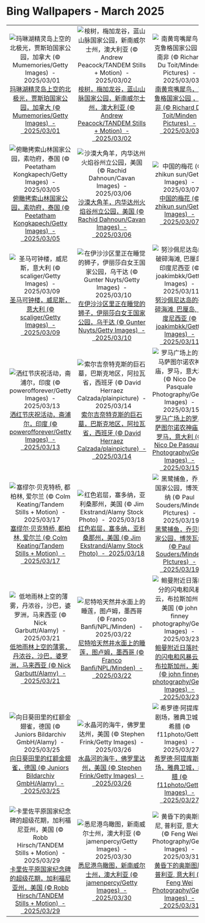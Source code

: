 # Bing Wallpapers - March 2025

| | | | |
|:-------------------------:|:-------------------------:|:-------------------------:|:-------------------------:|
| ![玛琳湖精灵岛上空的北极光，贾斯珀国家公园，加拿大 (© Mumemories/Getty Images)  -  2025/03/01](https://cn.bing.com/th?id=OHR.MaligneLakeJasper_ZH-CN2664289451_UHD.jpg&w=480)[玛琳湖精灵岛上空的北极光，贾斯珀国家公园，加拿大 (© Mumemories/Getty Images)  -  2025/03/01](https://cn.bing.com/th?id=OHR.MaligneLakeJasper_ZH-CN2664289451_UHD.jpg) | ![桉树，梅加龙谷，蓝山山脉国家公园，新南威尔士州，澳大利亚 (© Andrew Peacock/TANDEM Stills + Motion)  -  2025/03/02](https://cn.bing.com/th?id=OHR.EucalyptusForest_ZH-CN3052498076_UHD.jpg&w=480)[桉树，梅加龙谷，蓝山山脉国家公园，新南威尔士州，澳大利亚 (© Andrew Peacock/TANDEM Stills + Motion)  -  2025/03/02](https://cn.bing.com/th?id=OHR.EucalyptusForest_ZH-CN3052498076_UHD.jpg) | ![南黄弯嘴犀鸟，克鲁格国家公园 ，南非 (© Richard Du Toit/Minden Pictures)  -  2025/03/03](https://cn.bing.com/th?id=OHR.HornbillPair_ZH-CN3380997666_UHD.jpg&w=480)[南黄弯嘴犀鸟，克鲁格国家公园 ，南非 (© Richard Du Toit/Minden Pictures)  -  2025/03/03](https://cn.bing.com/th?id=OHR.HornbillPair_ZH-CN3380997666_UHD.jpg) | ![杰克逊广场，新奥尔良，路易斯安那州，美国 (© SeanPavonePhoto/Getty Images)  -  2025/03/04](https://cn.bing.com/th?id=OHR.MardiGrasJackson_ZH-CN3456301377_UHD.jpg&w=480)[杰克逊广场，新奥尔良，路易斯安那州，美国 (© SeanPavonePhoto/Getty Images)  -  2025/03/04](https://cn.bing.com/th?id=OHR.MardiGrasJackson_ZH-CN3456301377_UHD.jpg) |
| ![俯瞰拷索山林国家公园，素叻府，泰国 (© Peetatham Kongkapech/Getty Images)  -  2025/03/05](https://cn.bing.com/th?id=OHR.SuratThani_ZH-CN4797096558_UHD.jpg&w=480)[俯瞰拷索山林国家公园，素叻府，泰国 (© Peetatham Kongkapech/Getty Images)  -  2025/03/05](https://cn.bing.com/th?id=OHR.SuratThani_ZH-CN4797096558_UHD.jpg) | ![沙漠大角羊，内华达州火焰谷州立公园，美国 (© Rachid Dahnoun/Cavan Images)  -  2025/03/06](https://cn.bing.com/th?id=OHR.NevadaBigHorns_ZH-CN5987046965_UHD.jpg&w=480)[沙漠大角羊，内华达州火焰谷州立公园，美国 (© Rachid Dahnoun/Cavan Images)  -  2025/03/06](https://cn.bing.com/th?id=OHR.NevadaBigHorns_ZH-CN5987046965_UHD.jpg) | ![中国的梅花 (© zhikun sun/Getty Images)  -  2025/03/07](https://cn.bing.com/th?id=OHR.PlumBlossom_ZH-CN5888621119_UHD.jpg&w=480)[中国的梅花 (© zhikun sun/Getty Images)  -  2025/03/07](https://cn.bing.com/th?id=OHR.PlumBlossom_ZH-CN5888621119_UHD.jpg) | ![石勒苏益格-荷尔斯泰因州瓦登海国家公园，德国 (© 3quarks/Getty Images)  -  2025/03/08](https://cn.bing.com/th?id=OHR.WaddenSeaBiosphereReserve_ZH-CN9012125146_UHD.jpg&w=480)[石勒苏益格-荷尔斯泰因州瓦登海国家公园，德国 (© 3quarks/Getty Images)  -  2025/03/08](https://cn.bing.com/th?id=OHR.WaddenSeaBiosphereReserve_ZH-CN9012125146_UHD.jpg) |
| ![圣马可钟楼，威尼斯，意大利 (© scaliger/Getty Images)  -  2025/03/09](https://cn.bing.com/th?id=OHR.ItalyClock_ZH-CN0846995743_UHD.jpg&w=480)[圣马可钟楼，威尼斯，意大利 (© scaliger/Getty Images)  -  2025/03/09](https://cn.bing.com/th?id=OHR.ItalyClock_ZH-CN0846995743_UHD.jpg) | ![在伊沙沙区里正在睡觉的狮子，伊丽莎白女王国家公园，乌干达 (© Gunter Nuyts/Getty Images)  -  2025/03/10](https://cn.bing.com/th?id=OHR.NappingLion_ZH-CN1214312983_UHD.jpg&w=480)[在伊沙沙区里正在睡觉的狮子，伊丽莎白女王国家公园，乌干达 (© Gunter Nuyts/Getty Images)  -  2025/03/10](https://cn.bing.com/th?id=OHR.NappingLion_ZH-CN1214312983_UHD.jpg) | ![努沙佩尼达岛的破碎海滩, 巴厘岛, 印度尼西亚 (© joakimbkk/Getty Images)  -  2025/03/11](https://cn.bing.com/th?id=OHR.NusaPenida_ZH-CN4934656933_UHD.jpg&w=480)[努沙佩尼达岛的破碎海滩, 巴厘岛, 印度尼西亚 (© joakimbkk/Getty Images)  -  2025/03/11](https://cn.bing.com/th?id=OHR.NusaPenida_ZH-CN4934656933_UHD.jpg) | ![卢瓦尔河畔叙利城堡, 卢瓦尔中心省, 法国 (© StockPhotoAstur/Shutterstock)  -  2025/03/12](https://cn.bing.com/th?id=OHR.ChateauLoire_ZH-CN5040147638_UHD.jpg&w=480)[卢瓦尔河畔叙利城堡, 卢瓦尔中心省, 法国 (© StockPhotoAstur/Shutterstock)  -  2025/03/12](https://cn.bing.com/th?id=OHR.ChateauLoire_ZH-CN5040147638_UHD.jpg) |
| ![洒红节庆祝活动，斋浦尔，印度 (© powerofforever/Getty Images)  -  2025/03/13](https://cn.bing.com/th?id=OHR.HoliColors_ZH-CN2177185823_UHD.jpg&w=480)[洒红节庆祝活动，斋浦尔，印度 (© powerofforever/Getty Images)  -  2025/03/13](https://cn.bing.com/th?id=OHR.HoliColors_ZH-CN2177185823_UHD.jpg) | ![索尔吉奈特克斯的巨石墓，巴斯克地区，阿拉瓦省，西班牙 (© David Herraez Calzada/plainpicture)  -  2025/03/14](https://cn.bing.com/th?id=OHR.BasqueDolmen_ZH-CN2364777801_UHD.jpg&w=480)[索尔吉奈特克斯的巨石墓，巴斯克地区，阿拉瓦省，西班牙 (© David Herraez Calzada/plainpicture)  -  2025/03/14](https://cn.bing.com/th?id=OHR.BasqueDolmen_ZH-CN2364777801_UHD.jpg) | ![罗马广场上的罗马萨图尔诺农神庙，罗马，意大利 (© Nico De Pasquale Photography/Getty Images)  -  2025/03/15](https://cn.bing.com/th?id=OHR.ForumRomanum_ZH-CN5873120178_UHD.jpg&w=480)[罗马广场上的罗马萨图尔诺农神庙，罗马，意大利 (© Nico De Pasquale Photography/Getty Images)  -  2025/03/15](https://cn.bing.com/th?id=OHR.ForumRomanum_ZH-CN5873120178_UHD.jpg) | ![雪地里的大熊猫宝宝，中国 (© Cheryl Schneider/Alamy Stock Photo)  -  2025/03/16](https://cn.bing.com/th?id=OHR.PandaSnow_ZH-CN5981854301_UHD.jpg&w=480)[雪地里的大熊猫宝宝，中国 (© Cheryl Schneider/Alamy Stock Photo)  -  2025/03/16](https://cn.bing.com/th?id=OHR.PandaSnow_ZH-CN5981854301_UHD.jpg) |
| ![塞缪尔·贝克特桥, 都柏林, 爱尔兰 (© Colm Keating/Tandem Stills + Motion)  -  2025/03/17](https://cn.bing.com/th?id=OHR.BeckettBridge_ZH-CN6206942429_UHD.jpg&w=480)[塞缪尔·贝克特桥, 都柏林, 爱尔兰 (© Colm Keating/Tandem Stills + Motion)  -  2025/03/17](https://cn.bing.com/th?id=OHR.BeckettBridge_ZH-CN6206942429_UHD.jpg) | ![红色岩层，塞多纳，亚利桑那州，美国 (© Jim Ekstrand/Alamy Stock Photo)  -  2025/03/18](https://cn.bing.com/th?id=OHR.SedonaSpring_ZH-CN6305197600_UHD.jpg&w=480)[红色岩层，塞多纳，亚利桑那州，美国 (© Jim Ekstrand/Alamy Stock Photo)  -  2025/03/18](https://cn.bing.com/th?id=OHR.SedonaSpring_ZH-CN6305197600_UHD.jpg) | ![黑鹭捕鱼，乔贝国家公园，博茨瓦纳 (© Paul Souders/Minden PIctures)  -  2025/03/19](https://cn.bing.com/th?id=OHR.BlackHeron_ZH-CN6764711050_UHD.jpg&w=480)[黑鹭捕鱼，乔贝国家公园，博茨瓦纳 (© Paul Souders/Minden PIctures)  -  2025/03/19](https://cn.bing.com/th?id=OHR.BlackHeron_ZH-CN6764711050_UHD.jpg) | ![美丽盛开的樱花，杭州的春天，中国 (© zhang shuang/Getty Images)  -  2025/03/20](https://cn.bing.com/th?id=OHR.SpringequinoxY25_ZH-CN1635828827_UHD.jpg&w=480)[美丽盛开的樱花，杭州的春天，中国 (© zhang shuang/Getty Images)  -  2025/03/20](https://cn.bing.com/th?id=OHR.SpringequinoxY25_ZH-CN1635828827_UHD.jpg) |
| ![低地雨林上空的薄雾，丹浓谷，沙巴，婆罗洲，马来西亚 (© Nick Garbutt/Alamy)  -  2025/03/21](https://cn.bing.com/th?id=OHR.DanumValley_ZH-CN5786482012_UHD.jpg&w=480)[低地雨林上空的薄雾，丹浓谷，沙巴，婆罗洲，马来西亚 (© Nick Garbutt/Alamy)  -  2025/03/21](https://cn.bing.com/th?id=OHR.DanumValley_ZH-CN5786482012_UHD.jpg) | ![尼特哈天然井水面上的睡莲，图卢姆，墨西哥 (© Franco Banfi/NPL/Minden)  -  2025/03/22](https://cn.bing.com/th?id=OHR.CenoteLilies_ZH-CN5915682591_UHD.jpg&w=480)[尼特哈天然井水面上的睡莲，图卢姆，墨西哥 (© Franco Banfi/NPL/Minden)  -  2025/03/22](https://cn.bing.com/th?id=OHR.CenoteLilies_ZH-CN5915682591_UHD.jpg) | ![鲍曼附近日落时分的闪电和风暴云，布拉斯加州，美国 (© john finney photography/Getty Images)  -  2025/03/23](https://cn.bing.com/th?id=OHR.NebraskaStorm_ZH-CN6944682381_UHD.jpg&w=480)[鲍曼附近日落时分的闪电和风暴云，布拉斯加州，美国 (© john finney photography/Getty Images)  -  2025/03/23](https://cn.bing.com/th?id=OHR.NebraskaStorm_ZH-CN6944682381_UHD.jpg) | ![沙漠象与小象在高高的草丛中觅食，纳米比亚 (© Christophe Courteau/Minden Pictures)  -  2025/03/24](https://cn.bing.com/th?id=OHR.ElephantGrass_ZH-CN7110191053_UHD.jpg&w=480)[沙漠象与小象在高高的草丛中觅食，纳米比亚 (© Christophe Courteau/Minden Pictures)  -  2025/03/24](https://cn.bing.com/th?id=OHR.ElephantGrass_ZH-CN7110191053_UHD.jpg) |
| ![向日葵田里的红额金翅雀，德国 (© Juniors Bildarchiv GmbH/Alamy)  -  2025/03/25](https://cn.bing.com/th?id=OHR.GoldfinchSunflower_ZH-CN7276848190_UHD.jpg&w=480)[向日葵田里的红额金翅雀，德国 (© Juniors Bildarchiv GmbH/Alamy)  -  2025/03/25](https://cn.bing.com/th?id=OHR.GoldfinchSunflower_ZH-CN7276848190_UHD.jpg) | ![水晶河的海牛，佛罗里达州，美国 (© Stephen Frink/Getty Images)  -  2025/03/26](https://cn.bing.com/th?id=OHR.CrystalManatee_ZH-CN7547286414_UHD.jpg&w=480)[水晶河的海牛，佛罗里达州，美国 (© Stephen Frink/Getty Images)  -  2025/03/26](https://cn.bing.com/th?id=OHR.CrystalManatee_ZH-CN7547286414_UHD.jpg) | ![希罗德·阿提库斯剧场，雅典卫城，希腊 (© f11photo/Getty Images)  -  2025/03/27](https://cn.bing.com/th?id=OHR.OdeonAthens_ZH-CN6085881625_UHD.jpg&w=480)[希罗德·阿提库斯剧场，雅典卫城，希腊 (© f11photo/Getty Images)  -  2025/03/27](https://cn.bing.com/th?id=OHR.OdeonAthens_ZH-CN6085881625_UHD.jpg) | ![正在筑巢的雌性黑枕王鹟 (© komkrit tonusin/Alamy)  -  2025/03/28](https://cn.bing.com/th?id=OHR.NestingMonarch_ZH-CN7848166951_UHD.jpg&w=480)[正在筑巢的雌性黑枕王鹟 (© komkrit tonusin/Alamy)  -  2025/03/28](https://cn.bing.com/th?id=OHR.NestingMonarch_ZH-CN7848166951_UHD.jpg) |
| ![卡里佐平原国家纪念碑的超级花期，加利福尼亚州，美国 (© Robb Hirsch/TANDEM Stills + Motion)  -  2025/03/29](https://cn.bing.com/th?id=OHR.CarrizoBloom_ZH-CN7967467357_UHD.jpg&w=480)[卡里佐平原国家纪念碑的超级花期，加利福尼亚州，美国 (© Robb Hirsch/TANDEM Stills + Motion)  -  2025/03/29](https://cn.bing.com/th?id=OHR.CarrizoBloom_ZH-CN7967467357_UHD.jpg) | ![悉尼港鸟瞰图，新南威尔士州，澳大利亚 (© jamenpercy/Getty Images)  -  2025/03/30](https://cn.bing.com/th?id=OHR.SydneyHarbour_ZH-CN8119451632_UHD.jpg&w=480)[悉尼港鸟瞰图，新南威尔士州，澳大利亚 (© jamenpercy/Getty Images)  -  2025/03/30](https://cn.bing.com/th?id=OHR.SydneyHarbour_ZH-CN8119451632_UHD.jpg) | ![黄昏下的奥斯图尼, 普利亚, 意大利 (© Feng Wei Photography/Getty Images)  -  2025/03/31](https://cn.bing.com/th?id=OHR.ItalyOstuni_ZH-CN8306220080_UHD.jpg&w=480)[黄昏下的奥斯图尼, 普利亚, 意大利 (© Feng Wei Photography/Getty Images)  -  2025/03/31](https://cn.bing.com/th?id=OHR.ItalyOstuni_ZH-CN8306220080_UHD.jpg) |  |
